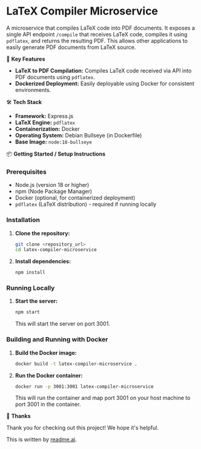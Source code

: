 # LaTeX Compiler Microservice

A microservice that compiles LaTeX code into PDF documents. It exposes a single API endpoint `/compile` that receives LaTeX code, compiles it using `pdflatex`, and returns the resulting PDF. This allows other applications to easily generate PDF documents from LaTeX source.

🚀 **Key Features**

*   **LaTeX to PDF Compilation:** Compiles LaTeX code received via API into PDF documents using `pdflatex`.
*   **Dockerized Deployment:** Easily deployable using Docker for consistent environments.

🛠️ **Tech Stack**

*   **Framework:** Express.js
*   **LaTeX Engine:** `pdflatex`
*   **Containerization:** Docker
*   **Operating System:** Debian Bullseye (in Dockerfile)
*   **Base Image:** `node:18-bullseye`


📦 **Getting Started / Setup Instructions**

### Prerequisites

*   Node.js (version 18 or higher)
*   npm (Node Package Manager)
*   Docker (optional, for containerized deployment)
*   `pdflatex` (LaTeX distribution) - required if running locally

### Installation

1.  **Clone the repository:**
    ```bash
    git clone <repository_url>
    cd latex-compiler-microservice
    ```

2.  **Install dependencies:**
    ```bash
    npm install
    ```

### Running Locally

1.  **Start the server:**
    ```bash
    npm start
    ```
    This will start the server on port 3001.


### Building and Running with Docker

1.  **Build the Docker image:**
    ```bash
    docker build -t latex-compiler-microservice .
    ```

2.  **Run the Docker container:**
    ```bash
    docker run -p 3001:3001 latex-compiler-microservice
    ```

    This will run the container and map port 3001 on your host machine to port 3001 in the container.


💖 **Thanks**

Thank you for checking out this project! We hope it's helpful.

This is written by [readme.ai](https://readme-generator-phi.vercel.app/).
